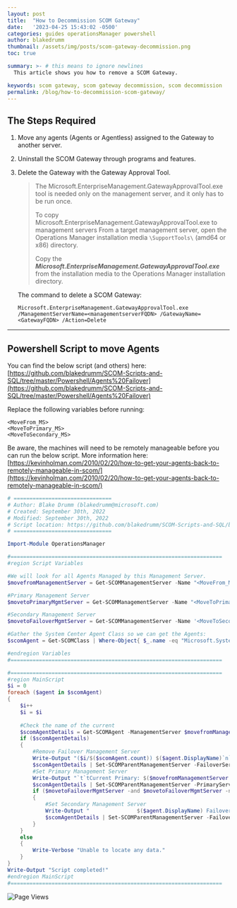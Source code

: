```yaml
---
layout: post
title:  "How to Decommission SCOM Gateway"
date:   '2023-04-25 15:43:02 -0500'
categories: guides operationsManager powershell
author: blakedrumm
thumbnail: /assets/img/posts/scom-gateway-decommission.png
toc: true

summary: >- # this means to ignore newlines
  This article shows you how to remove a SCOM Gateway.

keywords: scom gateway, scom gateway decommission, scom decommission
permalink: /blog/how-to-decommission-scom-gateway/
---
```


## The Steps Required

1. Move any agents (Agents or Agentless) assigned to the Gateway to another server.

2. Uninstall the SCOM Gateway through programs and features.

3. Delete the Gateway with the Gateway Approval Tool.

    > The Microsoft.EnterpriseManagement.GatewayApprovalTool.exe tool is needed only on the management server, and it only has to be run once.
    >
    > To copy Microsoft.EnterpriseManagement.GatewayApprovalTool.exe to management servers
    > From a target management server, open the Operations Manager installation media `\SupportTools\` (amd64 or x86) directory.
    >
    > Copy the ***Microsoft.EnterpriseManagement.GatewayApprovalTool.exe*** from the installation media to the Operations Manager installation directory.

    The command to delete a SCOM Gateway:
    ```
    Microsoft.EnterpriseManagement.GatewayApprovalTool.exe /ManagementServerName=<managementserverFQDN> /GatewayName=<GatewayFQDN> /Action=Delete
    ```

---

## Powershell Script to move Agents

You can find the below script (and others) here: \
[https://github.com/blakedrumm/SCOM-Scripts-and-SQL/tree/master/Powershell/Agents%20Failover](https://github.com/blakedrumm/SCOM-Scripts-and-SQL/tree/master/Powershell/Agents%20Failover)


Replace the following variables before running:
```
<MoveFrom_MS>
<MoveToPrimary_MS>
<MoveToSecondary_MS>
```

Be aware, the machines will need to be remotely manageable before you can run the below script. More information here: [https://kevinholman.com/2010/02/20/how-to-get-your-agents-back-to-remotely-manageable-in-scom/](https://kevinholman.com/2010/02/20/how-to-get-your-agents-back-to-remotely-manageable-in-scom/)
```powershell
# ===============================
# Author: Blake Drumm (blakedrumm@microsoft.com)
# Created: September 30th, 2022
# Modified: September 30th, 2022
# Script location: https://github.com/blakedrumm/SCOM-Scripts-and-SQL/blob/master/Powershell/Agents%20Failover/Set-AgentFailover.ps1
# ===============================

Import-Module OperationsManager

#===================================================================
#region Script Variables

#We will look for all Agents Managed by this Management Server.
$movefromManagementServer = Get-SCOMManagementServer -Name "<MoveFrom_MS>"

#Primary Management Server
$movetoPrimaryMgmtServer = Get-SCOMManagementServer -Name "<MoveToPrimary_MS>"

#Secondary Management Server
$movetoFailoverMgmtServer = Get-SCOMManagementServer -Name '<MoveToSecondary_MS>'

#Gather the System Center Agent Class so we can get the Agents:
$scomAgent = Get-SCOMClass | Where-Object{ $_.name -eq "Microsoft.SystemCenter.Agent" } | Get-SCOMClassInstance

#endregion Variables
#===================================================================

#===================================================================
#region MainScript
$i = 0
foreach ($agent in $scomAgent)
{
	$i++
	$i = $i
	
	#Check the name of the current
	$scomAgentDetails = Get-SCOMAgent -ManagementServer $movefromManagementServer | Where { $_.DisplayName -match $agent.DisplayName }
	if ($scomAgentDetails)
	{
		#Remove Failover Management Server
		Write-Output "($i/$($scomAgent.count)) $($agent.DisplayName)`n`t`tRemoving Failover"
		$scomAgentDetails | Set-SCOMParentManagementServer -FailoverServer $null | Out-Null
		#Set Primary Management Server
		Write-Output "`t`tCurrent Primary: $($movefromManagementServer.DisplayName)`n`t`tUpdating Primary to: $($movetoPrimaryMgmtServer.DisplayName)"
		$scomAgentDetails | Set-SCOMParentManagementServer -PrimaryServer $movetoPrimaryMgmtServer | Out-Null
		if ($movetoFailoverMgmtServer -and $movetoFailoverMgmtServer -ne '<MoveToSecondary_MS>')
		{
			#Set Secondary Management Server
			Write-Output "               $($agent.DisplayName) Failover: $($movetoFailoverMgmtServer.DisplayName)`n`n"
			$scomAgentDetails | Set-SCOMParentManagementServer -FailoverServer $movetoFailoverMgmtServer | Out-Null
		}
	}
	else
	{
		Write-Verbose "Unable to locate any data."
	}
}
Write-Output "Script completed!"
#endregion MainScript
#===================================================================
```

![Page Views](https://counter.blakedrumm.com/count/tag.svg?url=blakedrumm.com/blog/how-to-decommission-scom-gateway/)

<!--
Having trouble with Pages? Check out our [documentation](https://docs.github.com/categories/github-pages-basics/) or [contact support](https://support.github.com/contact) and we’ll help you sort it out.

Tip:
To add auto-size pictures:
![/assets/img/posts/example.jpg](/assets/img/posts/example.jpg){:class="img-fluid"}
-->

